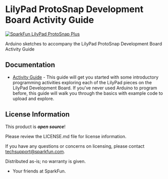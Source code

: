 LilyPad ProtoSnap Development Board Activity Guide
====================================

[![SparkFun LilyPad ProtoSnap Plus](https://cdn.sparkfun.com/assets/learn_tutorials/7/2/1/DevelopmentBoard.jpg)](https://cdn.sparkfun.com/assets/learn_tutorials/7/2/1/DevelopmentBoard.jpg)

Arduino sketches to accompany the LilyPad ProtoSnap Development Board Activity Guide

Documentation
-------------------

* [Activity Guide](https://learn.sparkfun.com/tutorials/lilypad-development-board-activity-guide) - This guide will get you started with some introductory programming activities exploring each of the LilyPad pieces on the LilyPad Development Board. If you’ve never used Arduino to program before, this guide will walk you through the basics with example code to upload and explore.

License Information
-------------------

This product is _**open source**_! 

Please review the LICENSE.md file for license information. 

If you have any questions or concerns on licensing, please contact techsupport@sparkfun.com.

Distributed as-is; no warranty is given.

- Your friends at SparkFun.

_<COLLABORATION CREDIT>_
